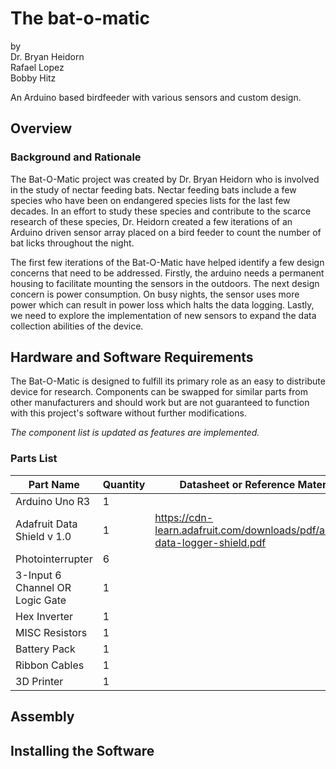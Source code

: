 # The bat-o-matic
by  
Dr. Bryan Heidorn  
Rafael Lopez  
Bobby Hitz  

An Arduino based birdfeeder with various sensors and custom design.

## Overview

### Background and Rationale

The Bat-O-Matic project was created by Dr. Bryan Heidorn who is involved in the study of nectar feeding bats. Nectar feeding bats include a few species who have been on endangered species lists for the last few decades.  In an effort to study these species and contribute to the scarce research of these species, Dr. Heidorn created a few iterations of an Arduino driven sensor array placed on a bird feeder to count the number of bat licks throughout the night. 

The first few iterations of the Bat-O-Matic have helped identify a few design concerns that need to be addressed. Firstly, the arduino needs a permanent housing to facilitate mounting the sensors in the outdoors. The next design concern is power consumption. On busy nights, the sensor uses more power which can result in power loss which halts the data logging. Lastly, we need to explore the implementation of new sensors to expand the data collection abilities of the device. 


## Hardware and Software Requirements

The Bat-O-Matic is designed to fulfill its primary role as an easy to distribute device for research. Components can be swapped for similar parts from other manufacturers and should work but are not guaranteed to function with this project's software without further modifications.

*The component list is updated as features are implemented.*

### Parts List ###

|Part Name | Quantity | Datasheet or Reference Material |
|----------|----------|-----------|
| Arduino Uno R3 | 1 | |
| Adafruit Data Shield v 1.0  |  1 | https://cdn-learn.adafruit.com/downloads/pdf/adafruit-data-logger-shield.pdf |
| Photointerrupter| 6 | |
| 3-Input 6 Channel OR Logic Gate | 1 | |
| Hex Inverter | 1 | |
| MISC Resistors| 1 | |
| Battery Pack | 1 | |
| Ribbon Cables | 1 | |
| 3D Printer | 1 | |

## Assembly


## Installing the Software
